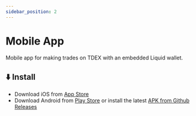 ```yaml
---
sidebar_position: 2
---
```


# Mobile App

Mobile app for making trades on TDEX with an embedded Liquid wallet.

## ⬇️ Install

* Download iOS from [App Store](https://apps.apple.com/app/truedex-trading-unleashed/id1545948177)
* Download Android from [Play Store](https://play.google.com/store/apps/details?id=io.sevenlabs.app) or install the latest [APK from Github Releases](https://github.com/TDex-network/tdex-app/releases)
